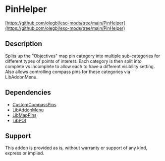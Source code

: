 # PinHelper

[https://github.com/olegbl/eso-mods/tree/main/PinHelper](https://github.com/olegbl/eso-mods/tree/main/PinHelper)

## Description

Splits up the "Objectives" map pin category into multiple sub-categories for different types of points of interest. Each category is then split into complete vs incomplete to allow each to have a different visibility setting. Also allows controlling compass pins for these categories via LibAddonMenu.

## Dependencies

* [CustomCompassPins](https://www.esoui.com/downloads/info185-CustomCompassPins.html)
* [LibAddonMenu](https://esoui.com/downloads/info7-LibAddonMenu.html)
* [LibMapPins](https://esoui.com/downloads/info563-LibMapPins.html)
* [LibPOI](https://www.esoui.com/downloads/info3258-LibPOI.html)

## Support

This addon is provided as is, without warranty or support of any kind, express or implied.